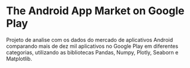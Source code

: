 # The Android App Market on Google Play
 Projeto de analise com os dados do mercado de aplicativos Android comparando mais de dez mil aplicativos no Google Play em diferentes categorias, utilizando as bibliotecas Pandas, Numpy, Plotly, Seaborn e Matplotlib.
